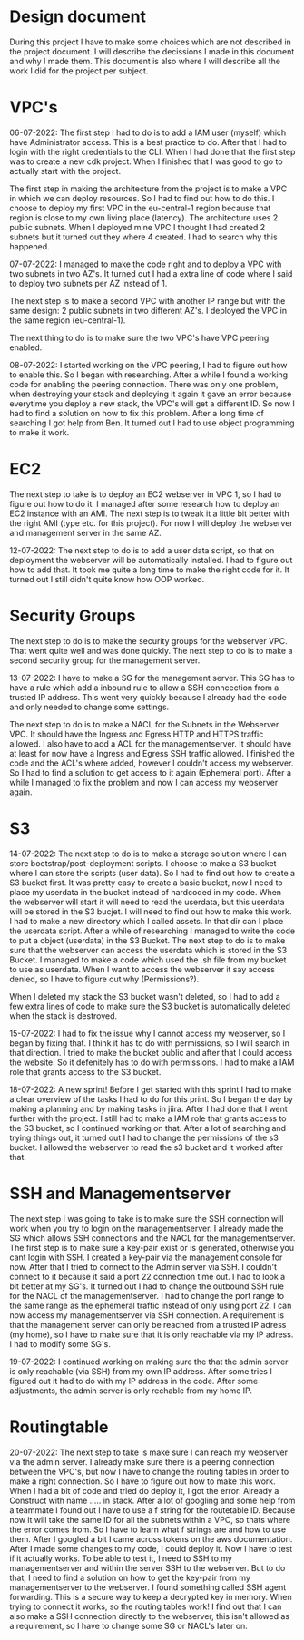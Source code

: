 # Design document

During this project I have to make some choices which are not described in the project document. I will describe the decissions I made in this document and why I made them. This document is also where I will describe all the work I did for the project per subject.

# VPC's

06-07-2022: The first step I had to do is to add a IAM user (myself) which have Administrator access. This is a best practice to do. After that I had to login with the right credentials to the CLI. When I had done that the first step was to create a new cdk project. When I finished that I was good to go to actually start with the project.  

The first step in making the architecture from the project is to make a VPC in which we can deploy resources. So I had to find out how to do this. I choose to deploy my first VPC in the eu-central-1 region because that region is close to my own living place (latency). The architecture uses 2 public subnets. When I deployed mine VPC I thought I had created 2 subnets but it turned out they where 4 created. I had to search why this happened.

07-07-2022: I managed to make the code right and to deploy a VPC with two subnets in two AZ's. It turned out I had a extra line of code where I said to deploy two subnets per AZ instead of 1. 

The next step is to make a second VPC with another IP range but with the same design: 2 public subnets in two different AZ's. I deployed the VPC in the same region (eu-central-1). 

The next thing to do is to make sure the two VPC's have VPC peering enabled. 

08-07-2022: I started working on the VPC peering, I had to figure out how to enable this. So I began with researching. After a while I found a working code for enabling the peering connection. There was only one problem, when destroying your stack and deploying it again it gave an error because everytime you deploy a new stack, the VPC's will get a different ID. So now I had to find a solution on how to fix this problem. After a long time of searching I got help from Ben. It turned out I had to use object programming to make it work. 

# EC2

The next step to take is to deploy an EC2 webserver in VPC 1, so I had to figure out how to do it. I managed after some research how to deploy an EC2 instance with an AMI. The next step is to tweak it a little bit better with the right AMI (type etc. for this project). For now I will deploy the webserver and management server in the same AZ. 

12-07-2022: The next step to do is to add a user data script, so that on deployment the webserver will be automatically installed. I had to figure out how to add that. It took me quite a long time to make the right code for it. It turned out I still didn't quite know how OOP worked.

# Security Groups

The next step to do is to make the security groups for the webserver VPC. That went quite well and was done quickly. The next step to do is to make a second security group for the management server.

13-07-2022: I have to make a SG for the management server. This SG has to have a rule which add a inbound rule to allow a SSH conncection from a trusted IP address. This went very quickly because I already had the code and only needed to change some settings. 

The next step to do is to make a NACL for the Subnets in the Webserver VPC. It should have the Ingress and Egress HTTP and HTTPS traffic allowed. I also have to add a ACL for the managementserver. It should have at least for now have a Ingress and Egress SSH traffic allowed. I finished the code and the ACL's where added, however I couldn't access my webserver. So I had to find a solution to get access to it again (Ephemeral port). After a while I managed to fix the problem and now I can access my webserver again.   

# S3

14-07-2022: The next step to do is to make a storage solution where I can store bootstrap/post-deployment scripts. I choose to make a S3 bucket where I can store the scripts (user data). So I had to find out how to create a S3 bucket first. It was pretty easy to create a basic bucket, now I need to place my userdata in the bucket instead of hardcoded in my code. When the webserver will start it will need to read the userdata, but this userdata will be stored in the S3 bucjet. I will need to find out how to make this work. I had to make a new directory which I called assets. In that dir can I place the userdata script. After a while of researching I managed to write the code to put a object (userdata) in the S3 Bucket. The next step to do is to make sure that the webserver can access the userdata which is stored in the S3 Bucket. I managed to make a code which used the .sh file from my bucket to use as userdata. When I want to access the webserver it say access denied, so I have to figure out why (Permissions?). 

When I deleted my stack the S3 bucket wasn't deleted, so I had to add a few extra lines of code to make sure the S3 bucket is automatically deleted when the stack is destroyed. 

15-07-2022: I had to fix the issue why I cannot access my webserver, so I began by fixing that. I think it has to do with permissions, so I will search in that direction. I tried to make the bucket public and after that I could access the website. So it defenitely has to do with permissions. I had to make a IAM role that grants access to the S3 bucket.

18-07-2022: A new sprint! Before I get started with this sprint I had to make a clear overview of the tasks I had to do for this print. So I began the day by making a planning and by making tasks in jiira. After I had done that I went further with the project. I still had to make a IAM role that grants access to the S3 bucket, so I continued working on that. After a lot of searching and trying things out, it turned out I had to change the permissions of the s3 bucket. I allowed the webserver to read  the s3 bucket and it worked after that. 

# SSH and Managementserver

The next step I was going to take is to make sure the SSH connection will work when you try to login on the managementserver. I already made the SG which allows SSH connections and the NACL for the managementserver. The first step is to make sure a key-pair exist or is generated, otherwise you cant login with SSH. I created a key-pair via the management console for now. After that I tried to connect to the Admin server via SSH. I couldn't connect to it because it said a port 22 connection time out. I had to look a bit better at my SG's. It turned out I had to change the outbound SSH rule for the NACL of the managementserver. I had to change the port range to the same range as the ephemeral traffic instead of only using port 22. I can now access my managementserver via SSH connection. A requirement is that the management server can only be reached from a trusted IP adress (my home), so I have to make sure that it is only reachable via my IP adress. I had to modify some SG's.

19-07-2022: I continued working on making sure the that the admin server is only reachable (via SSH) from my own IP address. After some tries I figured out it had to do with my IP address in the code. After some adjustments, the admin server is only rechable from my home IP.

# Routingtable

20-07-2022: The next step to take is make sure I can reach my webserver via the admin server. I already make sure there is a peering connection between the VPC's, but now I have to change the routing tables in order to make a right connection. So I have to figure out how to make this work. When I had a bit of code and tried do deploy it, I got the error: Already a Construct with name ..... in stack. After a lot of googling and some help from a teammate I found out I have to use a f string for the routetable ID. Because now it will take the same ID for all the subnets within a VPC, so thats where the error comes from. So I have to learn what f strings are and how to use them. After I googled a bit I  came across tokens on the aws documentation. After I made some changes to my code, I could deploy it. Now I have to test if it actually works. To be able to test it, I need to SSH to my managementserver and within the server SSH to the webserver. But to do that, I need to find a solution on how to get the key-pair from my managementserver to the webserver. I found something called SSH agent forwarding. This is a secure way to keep a decrypted key in memory. When trying to connect it works, so the routing tables work! I find out that I can also make a SSH connection directly to the webserver, this isn't allowed as a requirement, so I have to change some SG or NACL's later on.       



